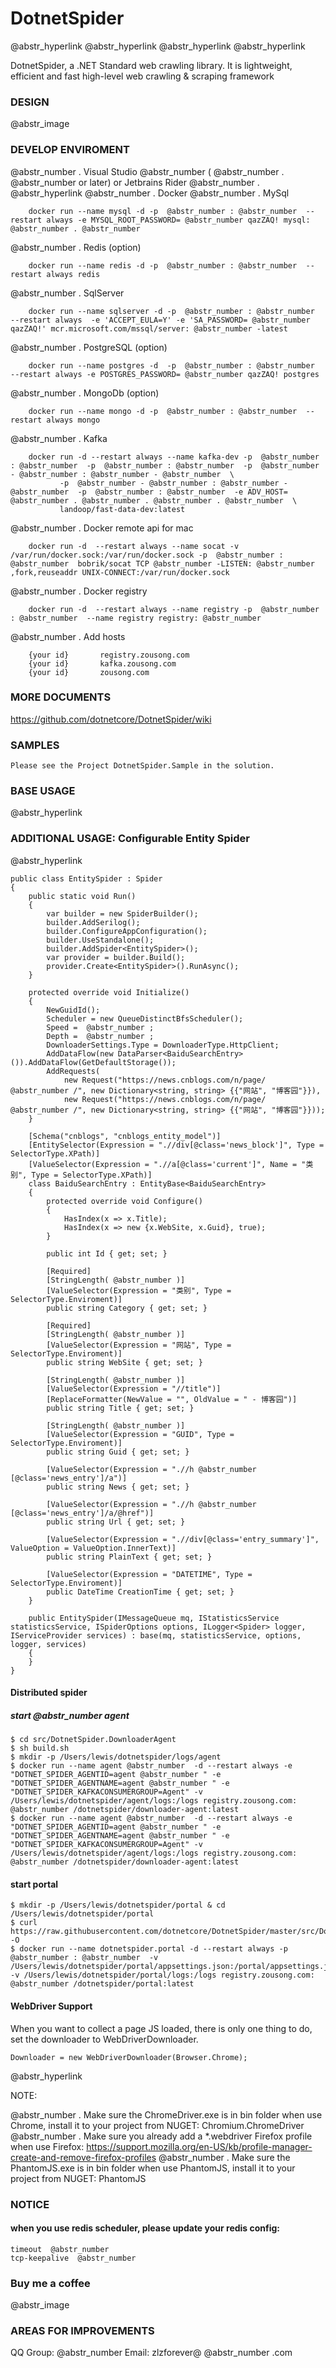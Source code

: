 # DotnetSpider

@abstr_hyperlink @abstr_hyperlink @abstr_hyperlink @abstr_hyperlink 

DotnetSpider, a .NET Standard web crawling library. It is lightweight, efficient and fast high-level web crawling & scraping framework

### DESIGN

@abstr_image 

### DEVELOP ENVIROMENT

@abstr_number . Visual Studio @abstr_number ( @abstr_number . @abstr_number or later) or Jetbrains Rider @abstr_number . @abstr_hyperlink @abstr_number . Docker @abstr_number . MySql
    
    
        docker run --name mysql -d -p  @abstr_number : @abstr_number  --restart always -e MYSQL_ROOT_PASSWORD= @abstr_number qazZAQ! mysql: @abstr_number . @abstr_number
    

@abstr_number . Redis (option)
    
    
        docker run --name redis -d -p  @abstr_number : @abstr_number  --restart always redis
    

@abstr_number . SqlServer
    
    
        docker run --name sqlserver -d -p  @abstr_number : @abstr_number  --restart always  -e 'ACCEPT_EULA=Y' -e 'SA_PASSWORD= @abstr_number qazZAQ!' mcr.microsoft.com/mssql/server: @abstr_number -latest
    

@abstr_number . PostgreSQL (option)
    
    
        docker run --name postgres -d  -p  @abstr_number : @abstr_number  --restart always -e POSTGRES_PASSWORD= @abstr_number qazZAQ! postgres
    

@abstr_number . MongoDb (option)
    
    
        docker run --name mongo -d -p  @abstr_number : @abstr_number  --restart always mongo
    

@abstr_number . Kafka
    
    
        docker run -d --restart always --name kafka-dev -p  @abstr_number : @abstr_number  -p  @abstr_number : @abstr_number  -p  @abstr_number - @abstr_number : @abstr_number - @abstr_number  \
               -p  @abstr_number - @abstr_number : @abstr_number - @abstr_number  -p  @abstr_number : @abstr_number  -e ADV_HOST= @abstr_number . @abstr_number . @abstr_number . @abstr_number  \
               landoop/fast-data-dev:latest
    

@abstr_number . Docker remote api for mac
    
    
        docker run -d  --restart always --name socat -v /var/run/docker.sock:/var/run/docker.sock -p  @abstr_number : @abstr_number  bobrik/socat TCP @abstr_number -LISTEN: @abstr_number ,fork,reuseaddr UNIX-CONNECT:/var/run/docker.sock
    

@abstr_number . Docker registry
    
    
        docker run -d  --restart always --name registry -p  @abstr_number : @abstr_number  --name registry registry: @abstr_number
    

@abstr_number . Add hosts
    
    
        {your id}       registry.zousong.com
        {your id}       kafka.zousong.com
        {your id}       zousong.com
    

### MORE DOCUMENTS

https://github.com/dotnetcore/DotnetSpider/wiki

### SAMPLES
    
    
    Please see the Project DotnetSpider.Sample in the solution.
    

### BASE USAGE

@abstr_hyperlink 

### ADDITIONAL USAGE: Configurable Entity Spider

@abstr_hyperlink 
    
    
    public class EntitySpider : Spider
    {
        public static void Run()
        {
            var builder = new SpiderBuilder();
            builder.AddSerilog();
            builder.ConfigureAppConfiguration();
            builder.UseStandalone();
            builder.AddSpider<EntitySpider>();
            var provider = builder.Build();
            provider.Create<EntitySpider>().RunAsync();
        }
    
        protected override void Initialize()
        {
            NewGuidId();
            Scheduler = new QueueDistinctBfsScheduler();
            Speed =  @abstr_number ;
            Depth =  @abstr_number ;
            DownloaderSettings.Type = DownloaderType.HttpClient;
            AddDataFlow(new DataParser<BaiduSearchEntry>()).AddDataFlow(GetDefaultStorage());
            AddRequests(
                new Request("https://news.cnblogs.com/n/page/ @abstr_number /", new Dictionary<string, string> {{"网站", "博客园"}}),
                new Request("https://news.cnblogs.com/n/page/ @abstr_number /", new Dictionary<string, string> {{"网站", "博客园"}}));
        }
    
        [Schema("cnblogs", "cnblogs_entity_model")]
        [EntitySelector(Expression = ".//div[@class='news_block']", Type = SelectorType.XPath)]
        [ValueSelector(Expression = ".//a[@class='current']", Name = "类别", Type = SelectorType.XPath)]
        class BaiduSearchEntry : EntityBase<BaiduSearchEntry>
        {
            protected override void Configure()
            {
                HasIndex(x => x.Title);
                HasIndex(x => new {x.WebSite, x.Guid}, true);
            }
    
            public int Id { get; set; }
    
            [Required]
            [StringLength( @abstr_number )]
            [ValueSelector(Expression = "类别", Type = SelectorType.Enviroment)]
            public string Category { get; set; }
    
            [Required]
            [StringLength( @abstr_number )]
            [ValueSelector(Expression = "网站", Type = SelectorType.Enviroment)]
            public string WebSite { get; set; }
    
            [StringLength( @abstr_number )]
            [ValueSelector(Expression = "//title")]
            [ReplaceFormatter(NewValue = "", OldValue = " - 博客园")]
            public string Title { get; set; }
    
            [StringLength( @abstr_number )]
            [ValueSelector(Expression = "GUID", Type = SelectorType.Enviroment)]
            public string Guid { get; set; }
    
            [ValueSelector(Expression = ".//h @abstr_number [@class='news_entry']/a")]
            public string News { get; set; }
    
            [ValueSelector(Expression = ".//h @abstr_number [@class='news_entry']/a/@href")]
            public string Url { get; set; }
    
            [ValueSelector(Expression = ".//div[@class='entry_summary']", ValueOption = ValueOption.InnerText)]
            public string PlainText { get; set; }
    
            [ValueSelector(Expression = "DATETIME", Type = SelectorType.Enviroment)]
            public DateTime CreationTime { get; set; }
        }
    
        public EntitySpider(IMessageQueue mq, IStatisticsService statisticsService, ISpiderOptions options, ILogger<Spider> logger, IServiceProvider services) : base(mq, statisticsService, options, logger, services)
        {
        }
    }
    

#### Distributed spider

##### start @abstr_number agent
    
    
    $ cd src/DotnetSpider.DownloaderAgent
    $ sh build.sh
    $ mkdir -p /Users/lewis/dotnetspider/logs/agent
    $ docker run --name agent @abstr_number  -d --restart always -e "DOTNET_SPIDER_AGENTID=agent @abstr_number " -e "DOTNET_SPIDER_AGENTNAME=agent @abstr_number " -e "DOTNET_SPIDER_KAFKACONSUMERGROUP=Agent" -v /Users/lewis/dotnetspider/agent/logs:/logs registry.zousong.com: @abstr_number /dotnetspider/downloader-agent:latest
    $ docker run --name agent @abstr_number  -d --restart always -e "DOTNET_SPIDER_AGENTID=agent @abstr_number " -e "DOTNET_SPIDER_AGENTNAME=agent @abstr_number " -e "DOTNET_SPIDER_KAFKACONSUMERGROUP=Agent" -v /Users/lewis/dotnetspider/agent/logs:/logs registry.zousong.com: @abstr_number /dotnetspider/downloader-agent:latest
    

#### start portal
    
    
    $ mkdir -p /Users/lewis/dotnetspider/portal & cd /Users/lewis/dotnetspider/portal
    $ curl https://raw.githubusercontent.com/dotnetcore/DotnetSpider/master/src/DotnetSpider.Portal/appsettings.json -O
    $ docker run --name dotnetspider.portal -d --restart always -p  @abstr_number : @abstr_number  -v /Users/lewis/dotnetspider/portal/appsettings.json:/portal/appsettings.json -v /Users/lewis/dotnetspider/portal/logs:/logs registry.zousong.com: @abstr_number /dotnetspider/portal:latest
    

#### WebDriver Support

When you want to collect a page JS loaded, there is only one thing to do, set the downloader to WebDriverDownloader.
    
    
    Downloader = new WebDriverDownloader(Browser.Chrome);
    

@abstr_hyperlink 

NOTE:

@abstr_number . Make sure the ChromeDriver.exe is in bin folder when use Chrome, install it to your project from NUGET: Chromium.ChromeDriver @abstr_number . Make sure you already add a *.webdriver Firefox profile when use Firefox: https://support.mozilla.org/en-US/kb/profile-manager-create-and-remove-firefox-profiles @abstr_number . Make sure the PhantomJS.exe is in bin folder when use PhantomJS, install it to your project from NUGET: PhantomJS

### NOTICE

#### when you use redis scheduler, please update your redis config:
    
    
    timeout  @abstr_number 
    tcp-keepalive  @abstr_number
    

### Buy me a coffee

@abstr_image 

### AREAS FOR IMPROVEMENTS

QQ Group: @abstr_number Email: zlzforever@ @abstr_number .com
